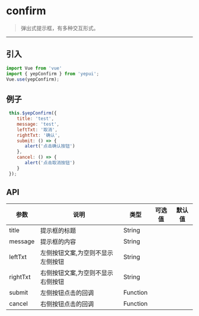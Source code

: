 # confirm

> 弹出式提示框，有多种交互形式。

-------------
## 引入

```javascript
import Vue from 'vue'
import { yepConfirm } from 'yepui';
Vue.use(yepConfirm);
```

## 例子

```javascript
 this.$yepConfirm({
    title: 'test',
    message: 'test',
    leftTxt: '取消',
    rightTxt: '确认',
    submit: () => {
       alert('点击确认按钮')
    },
    cancel: () => {
       alert('点击取消按钮')
    }
 });
```

## API
| 参数 | 说明 | 类型 | 可选值 | 默认值 |
|------|-------|---------|-------|--------|
| title | 提示框的标题 | String | | |
| message | 提示框的内容 | String | | |
| leftTxt | 左侧按钮文案,为空则不显示左侧按钮 | String | |  |
| rightTxt | 右侧按钮文案,为空则不显示右侧按钮 | String | |  |
| submit | 左侧按钮点击的回调 | Function | | |
| cancel | 右侧按钮点击的回调 | Function | | |

